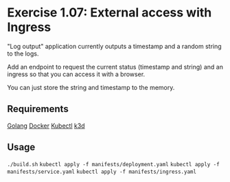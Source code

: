 # Exercise 1.07: External access with Ingress

"Log output" application currently outputs a timestamp and a random string to the logs.

Add an endpoint to request the current status (timestamp and string) and an ingress so that you can access it with a browser.

You can just store the string and timestamp to the memory.

## Requirements

[Golang](https://go.dev/doc/install)
[Docker](https://docs.docker.com/engine/install/)
[Kubectl](https://kubernetes.io/docs/reference/kubectl/)
[k3d](https://github.com/rancher/k3d#get)

## Usage
`./build.sh`
`kubectl apply -f manifests/deployment.yaml`
`kubectl apply -f manifests/service.yaml`
`kubectl apply -f manifests/ingress.yaml`